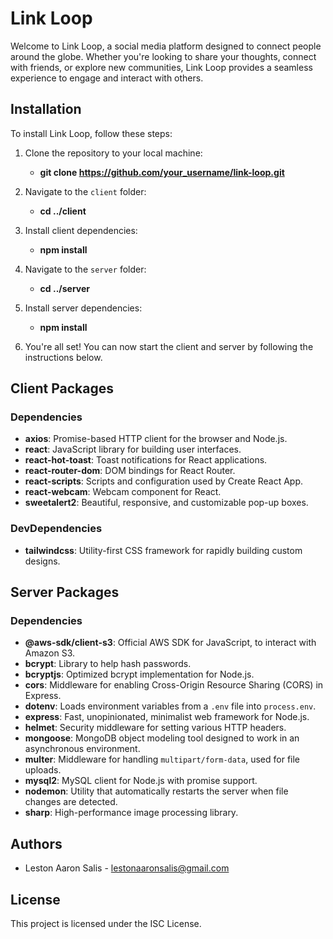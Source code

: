 # Link Loop

Welcome to Link Loop, a social media platform designed to connect people around the globe. Whether you're looking to share your thoughts, connect with friends, or explore new communities, Link Loop provides a seamless experience to engage and interact with others.

## Installation

To install Link Loop, follow these steps:

1. Clone the repository to your local machine:
    - **git clone https://github.com/your_username/link-loop.git**
3. Navigate to the `client` folder:
    - **cd ../client**
4. Install client dependencies:
    - **npm install**
5. Navigate to the `server` folder:
    - **cd ../server**
7. Install server dependencies:
    - **npm install**


8. You're all set! You can now start the client and server by following the instructions below.

## Client Packages

### Dependencies

- **axios**: Promise-based HTTP client for the browser and Node.js.
- **react**: JavaScript library for building user interfaces.
- **react-hot-toast**: Toast notifications for React applications.
- **react-router-dom**: DOM bindings for React Router.
- **react-scripts**: Scripts and configuration used by Create React App.
- **react-webcam**: Webcam component for React.
- **sweetalert2**: Beautiful, responsive, and customizable pop-up boxes.

### DevDependencies

- **tailwindcss**: Utility-first CSS framework for rapidly building custom designs.

## Server Packages

### Dependencies

- **@aws-sdk/client-s3**: Official AWS SDK for JavaScript, to interact with Amazon S3.
- **bcrypt**: Library to help hash passwords.
- **bcryptjs**: Optimized bcrypt implementation for Node.js.
- **cors**: Middleware for enabling Cross-Origin Resource Sharing (CORS) in Express.
- **dotenv**: Loads environment variables from a `.env` file into `process.env`.
- **express**: Fast, unopinionated, minimalist web framework for Node.js.
- **helmet**: Security middleware for setting various HTTP headers.
- **mongoose**: MongoDB object modeling tool designed to work in an asynchronous environment.
- **multer**: Middleware for handling `multipart/form-data`, used for file uploads.
- **mysql2**: MySQL client for Node.js with promise support.
- **nodemon**: Utility that automatically restarts the server when file changes are detected.
- **sharp**: High-performance image processing library.

## Authors

- Leston Aaron Salis - [lestonaaronsalis@gmail.com](mailto:lestonaaronsalis@gmail.com)

## License

This project is licensed under the ISC License.
